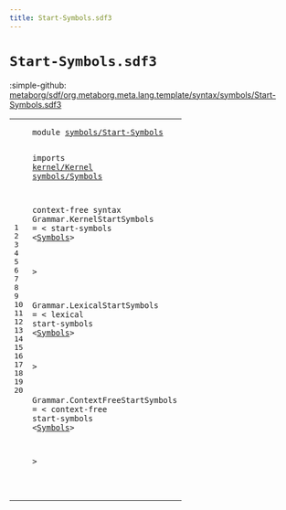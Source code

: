 ```yaml
---
title: Start-Symbols.sdf3
---
```


# `Start-Symbols.sdf3`

:simple-github: [metaborg/sdf/org.metaborg.meta.lang.template/syntax/symbols/Start-Symbols.sdf3]

[metaborg/sdf/org.metaborg.meta.lang.template/syntax/symbols/Start-Symbols.sdf3]: https://github.com/metaborg/sdf/blob/master/org.metaborg.meta.lang.template/syntax/symbols/Start-Symbols.sdf3 "The source file on GitHub"

<div class="TemplateLang"><table class="highlighttable"><tbody><tr><td class="linenos"><div class="linenodiv"><pre><span></span>1
2
3
4
5
6
7
8
9
10
11
12
13
14
15
16
17
18
19
20
</pre></div></td>
<td class="code"><pre><code><span class="keyword">module</span> <a href="../../sdf2-core/Sdf2-Syntax.sdf3#symbols/Start-Symbols_224_245" id="symbols/Start-Symbols_7_28" title="Referenced at ../../sdf2-core/Sdf2-Syntax.sdf3 line 11">symbols/Start-Symbols</a>

<span class="keyword">imports</span> <a href="../../kernel/Kernel.sdf3#kernel/Kernel_7_20" id="kernel/Kernel_38_51" title="Defined at ../../kernel/Kernel.sdf3 line 1">kernel/Kernel</a>
<a href="../Symbols.sdf3#symbols/Symbols_7_22" id="symbols/Symbols_52_67" title="Defined at ../Symbols.sdf3 line 1">symbols/Symbols</a>

<span class="keyword">context-free syntax</span>
<span id="Grammar_89_96" title="Not referenced locally or via imports">Grammar</span>.<span class="cons_Constructor"><span id="KernelStartSymbols_97_115" title="Not referenced locally or via imports">KernelStartSymbols</span></span> = &lt;
  <span class="cons_String">start-symbols</span> &lt;<a href="../Symbols.sdf3#Symbols_103_110" id="Symbols_137_144" title="Defined at ../Symbols.sdf3 line 8">Symbols</a>&gt;

  &gt;

<span id="Grammar_152_159" title="Not referenced locally or via imports">Grammar</span>.<span class="cons_Constructor"><span id="LexicalStartSymbols_160_179" title="Not referenced locally or via imports">LexicalStartSymbols</span></span> = &lt;
  <span class="cons_String">lexical</span> <span class="cons_String">start-symbols</span> &lt;<a href="../Symbols.sdf3#Symbols_103_110" id="Symbols_209_216" title="Defined at ../Symbols.sdf3 line 8">Symbols</a>&gt;

  &gt;

<span id="Grammar_224_231" title="Not referenced locally or via imports">Grammar</span>.<span class="cons_Constructor"><span id="ContextFreeStartSymbols_232_255" title="Not referenced locally or via imports">ContextFreeStartSymbols</span></span> = &lt;
  <span class="cons_String">context-free</span> <span class="cons_String">start-symbols</span> &lt;<a href="../Symbols.sdf3#Symbols_103_110" id="Symbols_290_297" title="Defined at ../Symbols.sdf3 line 8">Symbols</a>&gt;

  &gt;

</code></pre></td></tr></tbody></table></div>